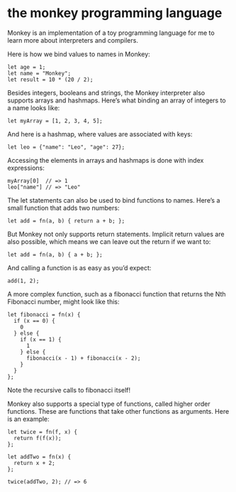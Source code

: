 # the monkey programming language

Monkey is an implementation of a toy programming language for me to learn more about interpreters and compilers.

Here is how we bind values to names in Monkey:
```
let age = 1;
let name = "Monkey";
let result = 10 * (20 / 2);
```

Besides integers, booleans and strings, the Monkey interpreter also supports arrays and hashmaps. Here’s what binding an array of integers to a name looks like:

```
let myArray = [1, 2, 3, 4, 5];
```
And here is a hashmap, where values are associated with keys:

```
let leo = {"name": "Leo", "age": 27};
```

Accessing the elements in arrays and hashmaps is done with index expressions:

```
myArray[0]  // => 1
leo["name"] // => "Leo"
```

The let statements can also be used to bind functions to names. Here’s a small function that adds two numbers:

```
let add = fn(a, b) { return a + b; };
```

But Monkey not only supports return statements. Implicit return values are also possible, which means we can leave out the return if we want to:

```
let add = fn(a, b) { a + b; };
```

And calling a function is as easy as you’d expect:

```
add(1, 2);
```

A more complex function, such as a fibonacci function that returns the Nth Fibonacci number, might look like this:

```
let fibonacci = fn(x) {
  if (x == 0) {
    0
  } else {
    if (x == 1) {
      1
    } else {
      fibonacci(x - 1) + fibonacci(x - 2);
    }
  }
};
```

Note the recursive calls to fibonacci itself!

Monkey also supports a special type of functions, called higher order functions. These are functions that take other functions as arguments. Here is an example:

```
let twice = fn(f, x) {
  return f(f(x));
};

let addTwo = fn(x) {
  return x + 2;
};

twice(addTwo, 2); // => 6
```
